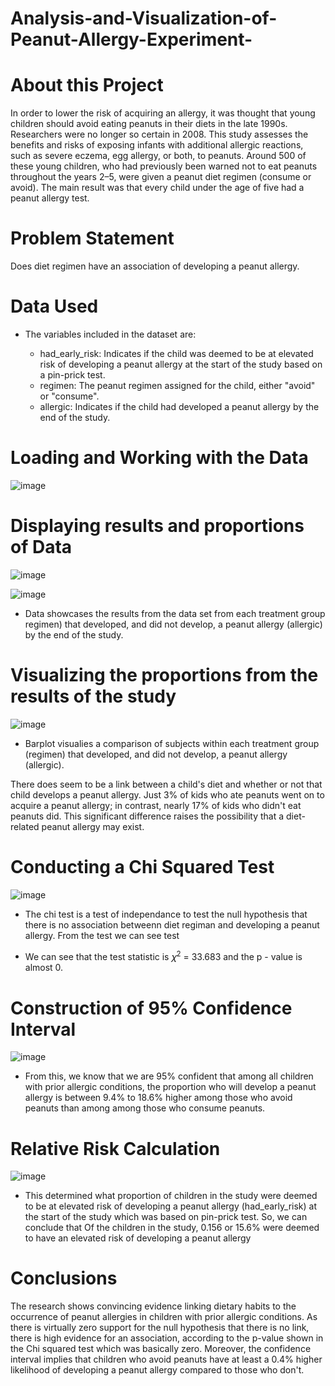 # Analysis-and-Visualization-of-Peanut-Allergy-Experiment-

# About this Project

In order to lower the risk of acquiring an allergy, it was thought that young children should avoid eating peanuts in their diets in the late 1990s. Researchers were no longer so certain in 2008. This study assesses the benefits and risks of exposing infants with additional allergic reactions, such as severe eczema, egg allergy, or both, to peanuts. Around 500 of these young children, who had previously been warned not to eat peanuts throughout the years 2–5, were given a peanut diet regimen (consume or avoid). The main result was that every child under the age of five had a peanut allergy test.

# Problem Statement

Does diet regimen have an association of developing a peanut allergy.

# Data Used

- The variables included in the dataset are:

    - had_early_risk: Indicates if the child was deemed to be at elevated risk of developing a peanut allergy at the start of the study based on a pin-prick test.
    - regimen: The peanut regimen assigned for the child, either "avoid" or "consume".
    - allergic: Indicates if the child had developed a peanut allergy by the end of the study.


# Loading and Working with the Data 

![image](https://user-images.githubusercontent.com/126027138/221912892-f2e3d22a-7569-47b3-8ad0-20ecdb515e65.png)


# Displaying results and proportions of Data 

![image](https://user-images.githubusercontent.com/126027138/221916891-b0b83251-659d-4ead-a5c2-933ce6339e27.png)


![image](https://user-images.githubusercontent.com/126027138/221917366-2df3fc29-20d0-4e67-993e-1cab2a7d447c.png)


- Data showcases the results from the data set from each treatment group regimen) that developed, and did not develop, a peanut allergy (allergic) by the end of the study. 

# Visualizing the proportions from the results of the study

![image](https://user-images.githubusercontent.com/126027138/221918638-e97de117-85e6-458c-859d-a1914f9cff74.png)

- Barplot visualies a comparison of subjects within each treatment group (regimen) that developed, and did not develop, a peanut allergy (allergic). 

There does seem to be a link between a child's diet and whether or not that child develops a peanut allergy. Just 3% of kids who ate peanuts went on to acquire a peanut allergy; in contrast, nearly 17% of kids who didn't eat peanuts did. This significant difference raises the possibility that a diet-related peanut allergy may exist.

# Conducting a Chi Squared Test 

![image](https://user-images.githubusercontent.com/126027138/221920688-7efd25ff-80f4-4d17-9a46-18f4be180dfe.png)

- The chi test is a test of independance to test the null hypothesis that there is no association betweenn diet regiman and developing a peanut allergy. From the test we can see test 

- We can see that the test statistic is 𝜒<sup>2</sup> = 33.683 and the p - value is almost 0. 


# Construction of 95% Confidence Interval 

![image](https://user-images.githubusercontent.com/126027138/221929002-c3455ba6-bed1-4131-a9dd-4ce3149eedc4.png)

- From this, we know that we are 95% confident that among all children with prior allergic conditions, the proportion who will develop a peanut allergy is between 9.4% to 18.6% higher among those who avoid peanuts than among among those who consume peanuts.

# Relative Risk Calculation

![image](https://user-images.githubusercontent.com/126027138/221933745-c68c721d-4db7-4688-83a6-06e8a053f9f6.png)


- This determined what proportion of children in the study were deemed to be at elevated risk of developing a peanut allergy (had_early_risk) at the start of the study which was based on pin-prick test. So, we can conclude that Of the children in the study, 0.156 or 15.6% were deemed to have an elevated risk of developing a peanut allergy

# Conclusions

The research shows convincing evidence linking dietary habits to the occurrence of peanut allergies in children with prior allergic conditions. As there is virtually zero support for the null hypothesis that there is no link, there is high evidence for an association, according to the p-value shown in the Chi squared test which was basically zero. Moreover, the confidence interval implies that children who avoid peanuts have at least a 0.4% higher likelihood of developing a peanut allergy compared to those who don't.






